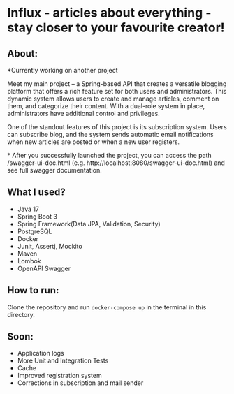 # Influx - articles about everything - stay closer to your favourite creator!

## About:
*Currently working on another project

Meet my main project – a Spring-based API that creates a versatile blogging platform that offers a rich feature set for both users and administrators. 
This dynamic system allows users to create and manage articles, comment on them, and categorize their content. With a dual-role system in place, administrators have additional control and privileges.


One of the standout features of this project is its subscription system. Users can subscribe blog, and the system sends automatic email notifications when new articles are posted or when a new user registers.


\* After you successfully launched the project, you can access the path /swagger-ui-doc.html (e.g. http://localhost:8080/swagger-ui-doc.html) and see full swagger documentation.

## What I used?
- Java 17
- Spring Boot 3
- Spring Framework(Data JPA, Validation, Security)
- PostgreSQL
- Docker
- Junit, Assertj, Mockito
- Maven
- Lombok
- OpenAPI Swagger

## How to run:
Clone the repository and run ```docker-compose up``` in the terminal in this directory.

## Soon:
* Application logs
* More Unit and Integration Tests
* Cache
* Improved registration system
* Corrections in subscription and mail sender
